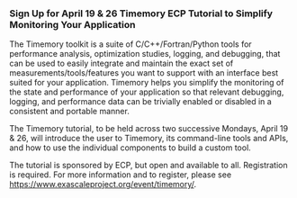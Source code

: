 ### Sign Up for April 19 & 26 Timemory ECP Tutorial to Simplify Monitoring Your Application

The Timemory toolkit is a suite of C/C++/Fortran/Python tools for performance
analysis, optimization studies, logging, and debugging, that can be used to
easily integrate and maintain the exact set of measurements/tools/features you
want to support with an interface best suited for your application. Timemory 
helps you simplify the monitoring of the state and performance of your
application so that relevant debugging, logging, and performance data can be 
trivially enabled or disabled in a consistent and portable manner.

The Timemory tutorial, to be held across two successive Mondays, April 19 & 26,
will introduce the user to Timemory, its command-line tools and APIs, and how
to use the individual components to build a custom tool.

The tutorial is sponsored by ECP, but open and available to all. Registration is
required. For more information and to register, please see 
<https://www.exascaleproject.org/event/timemory/>.
